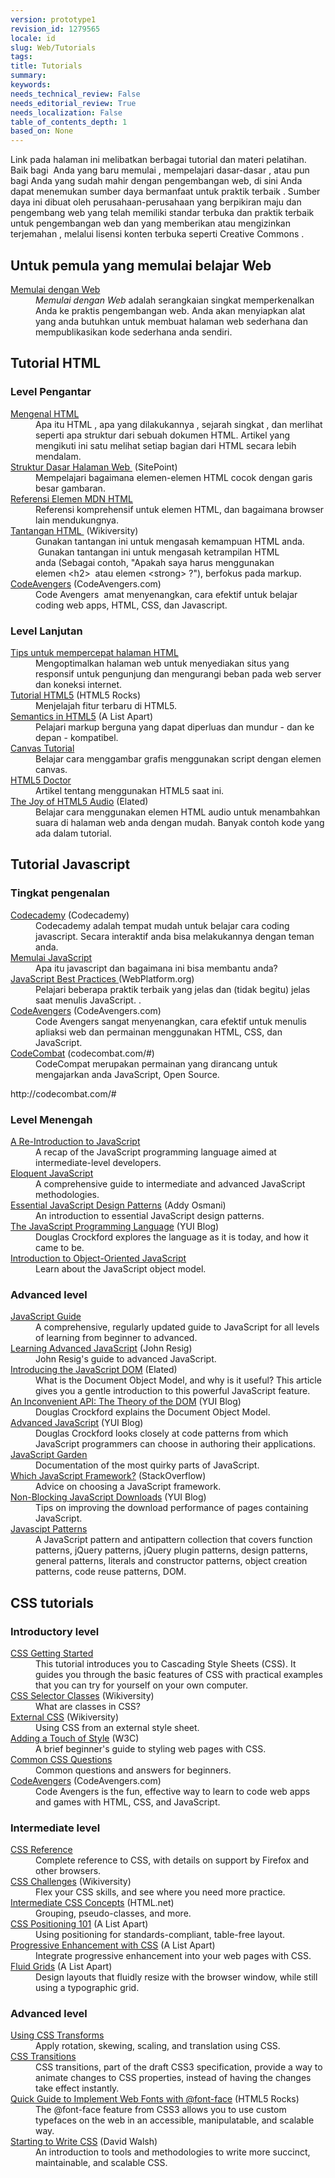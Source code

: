 ```yaml
---
version: prototype1
revision_id: 1279565
locale: id
slug: Web/Tutorials
tags: 
title: Tutorials
summary: 
keywords: 
needs_technical_review: False
needs_editorial_review: True
needs_localization: False
table_of_contents_depth: 1
based_on: None
---
```

<p>Link pada halaman ini melibatkan berbagai tutorial dan materi pelatihan. Baik bagi&nbsp; Anda yang baru memulai , mempelajari dasar-dasar , atau pun bagi Anda yang sudah mahir dengan pengembangan web, di sini Anda dapat menemukan sumber daya bermanfaat untuk praktik terbaik . Sumber daya ini dibuat oleh perusahaan-perusahaan yang berpikiran maju dan pengembang web yang telah memiliki standar terbuka dan praktik terbaik untuk pengembangan web dan yang memberikan atau mengizinkan terjemahan , melalui lisensi konten terbuka seperti Creative Commons .</p>

<h2 id="For_complete_beginners_to_the_Web"><span class="short_text" id="result_box" lang="id" tabindex="-1"><span>Untuk pemula yang memulai belajar Web</span></span></h2>

<dl>
 <dt><a href="/id/docs/Learn/Getting_started_with_the_web">Memulai dengan Web </a></dt>
 <dd><span id="result_box" lang="id" tabindex="-1"><span class="alt-edited"><em>Memulai dengan Web</em> adalah serangkaian singkat memperkenalkan Anda ke praktis pengembangan web.</span> <span>Anda akan menyiapkan alat yang anda butuhkan untuk membuat halaman web sederhana dan mempublikasikan kode sederhana anda sendiri.</span></span></dd>
</dl>

<div class="row topicpage-table">
<div class="section">
<h2 class="Documentation" id="Documentation" name="Documentation">Tutorial HTML</h2>

<h3 id="Level_Pengantar">Level Pengantar</h3>

<dl>
 <dt><a href="/en-US/docs/Web/Guide/HTML/Introduction">Mengenal&nbsp;HTML</a></dt>
 <dd>Apa itu HTML , apa yang dilakukannya , sejarah singkat , dan merlihat seperti apa struktur dari sebuah dokumen HTML. Artikel yang mengikuti ini satu melihat setiap bagian dari HTML secara lebih mendalam.</dd>
 <dt><a href="http://reference.sitepoint.com/html/page-structure" rel="external">Struktur Dasar Halaman Web&nbsp;</a> (SitePoint)</dt>
 <dd>Mempelajari bagaimana elemen-elemen HTML cocok dengan garis besar gambaran.</dd>
 <dt><a href="https://developer.mozilla.org/en-US/docs/HTML/Element">Referensi Elemen MDN HTML </a></dt>
 <dd>Referensi komprehensif untuk elemen HTML, dan bagaimana browser lain mendukungnya.</dd>
 <dt><a href="http://wikiversity.org/wiki/Web_Design/HTML_Challenges" rel="external">Tantangan&nbsp;HTML&nbsp;</a> (Wikiversity)</dt>
 <dd>Gunakan tantangan ini untuk mengasah kemampuan HTML anda. &nbsp;Gunakan tantangan ini untuk mengasah ketrampilan HTML anda&nbsp;(Sebagai contoh, "Apakah saya harus menggunakan elemen&nbsp;&lt;h2&gt; &nbsp;atau elemen&nbsp;&lt;strong&gt; ?"), berfokus pada markup.</dd>
 <dt><a href="http://codeavengers.com/" title="http://codeavengers.com/">CodeAvengers</a> (CodeAvengers.com)</dt>
 <dd>Code Avengers &nbsp;amat menyenangkan, cara efektif untuk belajar coding web apps, HTML, CSS, dan Javascript.</dd>
</dl>

<h3 id="Level_Lanjutan">Level Lanjutan</h3>

<dl>
 <dt><a href="https://developer.mozilla.org/en-US/docs/Tips_for_Authoring_Fast-loading_HTML_Pages">Tips untuk mempercepat halaman HTML</a></dt>
 <dd>Mengoptimalkan halaman web untuk menyediakan situs yang responsif untuk pengunjung dan mengurangi beban pada web server dan koneksi internet.</dd>
 <dt><a href="http://www.html5rocks.com/tutorials/" rel="external">Tutorial HTML5</a>&nbsp;(HTML5 Rocks)</dt>
 <dd>Menjelajah fitur terbaru di&nbsp;HTML5.</dd>
 <dt><a href="http://www.alistapart.com/articles/semanticsinhtml5/" rel="external">Semantics in HTML5</a> (A List Apart)</dt>
 <dd>Pelajari markup berguna yang dapat diperluas dan mundur - dan ke depan - kompatibel.&nbsp;</dd>
 <dt><a href="https://developer.mozilla.org/en-US/docs/Canvas_tutorial">Canvas Tutorial</a></dt>
 <dd>Belajar cara menggambar grafis menggunakan script dengan elemen canvas.</dd>
 <dt><a href="http://html5doctor.com/" rel="external">HTML5 Doctor</a></dt>
 <dd>Artikel tentang menggunakan HTML5 saat ini.</dd>
 <dt><a href="http://www.elated.com/articles/html5-audio/" rel="external">The Joy of HTML5 Audio</a> (Elated)</dt>
 <dd>Belajar cara menggunakan elemen HTML audio untuk menambahkan suara di halaman web anda dengan mudah. Banyak contoh kode yang ada dalam tutorial.</dd>
</dl>

<h2 class="Documentation" id="Documentation" name="Documentation">Tutorial Javascript</h2>

<h3 id="Tingkat_pengenalan">Tingkat pengenalan</h3>

<dl>
 <dt><a href="http://www.codecademy.com/">Codecademy</a> (Codecademy)</dt>
 <dd>Codecademy adalah tempat mudah untuk belajar cara coding javascript. Secara interaktif anda bisa melakukannya dengan teman anda.</dd>
 <dt><a href="https://developer.mozilla.org/en-US/docs/JavaScript/Getting_Started">Memulai&nbsp;JavaScript</a></dt>
 <dd>Apa itu javascript dan bagaimana ini bisa membantu anda?</dd>
 <dt><a href="http://docs.webplatform.org/wiki/tutorials/javascript_best_practices" rel="external">JavaScript Best Practices</a><a href="http://docs.webplatform.org/wiki/tutorials/javascript_best_practices" title="http://docs.webplatform.org/wiki/tutorials/javascript_best_practices"> </a>(WebPlatform.org)</dt>
 <dd><span id="result_box" lang="id" tabindex="-1"><span>Pelajari beberapa praktik terbaik yang jelas dan (tidak begitu)&nbsp;jelas</span></span><span lang="id" tabindex="-1"><span> saat menulis JavaScript.</span></span> .</dd>
 <dt><a href="http://codeavengers.com/" title="http://codeavengers.com/">CodeAvengers</a> (CodeAvengers.com)</dt>
 <dd>Code Avengers sangat menyenangkan, cara efektif untuk menulis apliaksi web dan permainan menggunakan HTML, CSS, dan JavaScript.</dd>
 <dt><a href="http://codecombat.com/#">CodeCombat</a> (codecombat.com/#)</dt>
 <dd>CodeCompat merupakan permainan yang dirancang untuk mengajarkan anda JavaScript, Open Source.</dd>
</dl>

<p>http://codecombat.com/#</p>

<h3 id="Level_Menengah">Level Menengah</h3>

<dl>
 <dt><a href="https://developer.mozilla.org/en-US/docs/A_re-introduction_to_JavaScript">A Re-Introduction to JavaScript</a></dt>
 <dd>A recap of the JavaScript programming language aimed at intermediate-level developers.</dd>
 <dt><a href="http://eloquentjavascript.net/contents.html" rel="external">Eloquent JavaScript</a></dt>
 <dd>A comprehensive guide to intermediate and advanced JavaScript methodologies.</dd>
 <dt><a href="http://www.addyosmani.com/resources/essentialjsdesignpatterns/book/" rel="external">Essential JavaScript Design Patterns</a> (Addy Osmani)</dt>
 <dd>An introduction to essential JavaScript design patterns.</dd>
 <dt><a href="http://www.yuiblog.com/blog/2007/01/24/video-crockford-tjpl/" rel="external">The JavaScript Programming Language</a> (YUI Blog)</dt>
 <dd>Douglas Crockford explores the language as it is today, and how it came to be.</dd>
 <dt><a href="https://developer.mozilla.org/en-US/docs/Introduction_to_Object-Oriented_JavaScript">Introduction to Object-Oriented JavaScript</a></dt>
 <dd>Learn about the JavaScript object model.</dd>
</dl>
</div>

<div class="section">
<h3 id="Advanced_level">Advanced level</h3>

<dl>
 <dt><a href="https://developer.mozilla.org/en-US/docs/JavaScript/Guide">JavaScript Guide</a></dt>
 <dd>A comprehensive, regularly updated guide to JavaScript for all levels of learning from beginner to advanced.</dd>
 <dt><a href="http://ejohn.org/apps/learn/" rel="external">Learning Advanced JavaScript</a> (John Resig)</dt>
 <dd>John Resig's guide to advanced JavaScript.</dd>
 <dt><a href="http://www.elated.com/articles/javascript-dom-intro/" rel="external">Introducing the JavaScript DOM</a> (Elated)</dt>
 <dd>What is the Document Object Model, and why is it useful? This article gives you a gentle introduction to this powerful JavaScript feature.</dd>
 <dt><a href="http://yuiblog.com/blog/2006/10/20/video-crockford-domtheory/" rel="external">An Inconvenient API: The Theory of the DOM</a> (YUI Blog)</dt>
 <dd>Douglas Crockford explains the Document Object Model.</dd>
 <dt><a href="http://yuiblog.com/blog/2006/11/27/video-crockford-advjs/" rel="external">Advanced JavaScript</a> (YUI Blog)</dt>
 <dd>Douglas Crockford looks closely at code patterns from which JavaScript programmers can choose in authoring their applications.</dd>
 <dt><a href="http://bonsaiden.github.com/JavaScript-Garden/" rel="external">JavaScript Garden</a></dt>
 <dd>Documentation of the most quirky parts of JavaScript.</dd>
 <dt><a href="http://webcache.googleusercontent.com/search?q=cache:CJYRO48hw9EJ:stackoverflow.com/questions/394601/which-javascript-framework-jquery-vs-dojo-vs" rel="external">Which JavaScript Framework?</a> (StackOverflow)</dt>
 <dd>Advice on choosing a JavaScript framework.</dd>
 <dt><a href="http://yuiblog.com/blog/2008/07/22/non-blocking-scripts/" rel="external">Non-Blocking JavaScript Downloads</a> (YUI Blog)</dt>
 <dd>Tips on improving the download performance of pages containing JavaScript.</dd>
 <dt><a href="http://shichuan.github.io/javascript-patterns" rel="external">Javascipt Patterns</a></dt>
 <dd>A JavaScript pattern and antipattern collection that covers function patterns, jQuery patterns, jQuery plugin patterns, design patterns, general patterns, literals and constructor patterns, object creation patterns, code reuse patterns, DOM.</dd>
</dl>

<h2 class="Documentation" id="Documentation" name="Documentation">CSS tutorials</h2>

<h3 id="Introductory_level">Introductory level</h3>

<dl>
 <dt><a href="https://developer.mozilla.org/en-US/docs/CSS/Getting_Started">CSS Getting Started</a></dt>
 <dd>This tutorial introduces you to Cascading Style Sheets (CSS). It guides you through the basic features of CSS with practical examples that you can try for yourself on your own computer.</dd>
 <dt><a href="http://en.wikiversity.org/wiki/Web_Design/CSS_Classes" rel="external">CSS Selector Classes</a> (Wikiversity)</dt>
 <dd>What are classes in CSS?</dd>
 <dt><a href="http://en.wikiversity.org/wiki/Web_Design/External_CSS" rel="external">External CSS</a> (Wikiversity)</dt>
 <dd>Using CSS from an external style sheet.</dd>
 <dt><a href="http://www.w3.org/MarkUp/Guide/Style" rel="external">Adding a Touch of Style</a> (W3C)</dt>
 <dd>A brief beginner's guide to styling web pages with CSS.</dd>
 <dt><a href="https://developer.mozilla.org/en-US/docs/Common_CSS_Questions">Common CSS Questions</a></dt>
 <dd>Common questions and answers for beginners.</dd>
 <dt><a href="http://codeavengers.com/" title="http://codeavengers.com/">CodeAvengers</a> (CodeAvengers.com)</dt>
 <dd>Code Avengers is the fun, effective way to learn to code web apps and games with HTML, CSS, and JavaScript.</dd>
</dl>

<h3 id="Intermediate_level">Intermediate level</h3>

<dl>
 <dt><a href="https://developer.mozilla.org/en-US/docs/CSS/CSS_Reference">CSS Reference</a></dt>
 <dd>Complete reference to CSS, with details on support by Firefox and other browsers.</dd>
 <dt><a href="http://en.wikiversity.org/wiki/Web_Design/CSS_challenges" rel="external">CSS Challenges</a> (Wikiversity)</dt>
 <dd>Flex your CSS skills, and see where you need more practice.</dd>
 <dt><a href="http://www.html.net/tutorials/css/" rel="external">Intermediate CSS Concepts</a> (HTML.net)</dt>
 <dd>Grouping, pseudo-classes, and more.</dd>
 <dt><a href="http://www.alistapart.com/articles/css-positioning-101/" rel="external">CSS Positioning 101</a> (A List Apart)</dt>
 <dd>Using positioning for standards-compliant, table-free layout.</dd>
 <dt><a href="http://www.alistapart.com/articles/progressiveenhancementwithcss/" rel="external">Progressive Enhancement with CSS</a> (A List Apart)</dt>
 <dd>Integrate progressive enhancement into your web pages with CSS.</dd>
 <dt><a href="http://www.alistapart.com/articles/fluidgrids/" rel="external">Fluid Grids</a> (A List Apart)</dt>
 <dd>Design layouts that fluidly resize with the browser window, while still using a typographic grid.</dd>
</dl>

<h3 id="Advanced_level_2">Advanced level</h3>

<dl>
 <dt><a href="https://developer.mozilla.org/en-US/docs/CSS/Using_CSS_transforms">Using CSS Transforms</a></dt>
 <dd>Apply rotation, skewing, scaling, and translation using CSS.</dd>
 <dt><a href="https://developer.mozilla.org/en-US/docs/CSS/CSS_transitions">CSS Transitions</a></dt>
 <dd>CSS transitions, part of the draft CSS3 specification, provide a way to animate changes to CSS properties, instead of having the changes take effect instantly.</dd>
 <dt><a href="http://www.html5rocks.com/tutorials/webfonts/quick/" rel="external">Quick Guide to Implement Web Fonts with @font-face</a> (HTML5 Rocks)</dt>
 <dd>The @font-face feature from CSS3 allows you to use custom typefaces on the web in an accessible, manipulatable, and scalable way.</dd>
 <dt><a href="http://davidwalsh.name/starting-css" rel="external">Starting to Write CSS</a> (David Walsh)</dt>
 <dd>An introduction to tools and methodologies to write more succinct, maintainable, and scalable CSS.</dd>
</dl>
</div>
</div>

<p>&nbsp;</p>

